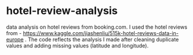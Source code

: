 # hotel-review-analysis
data analysis on hotel reviews from booking.com. 
I used the hotel reviews from - https://www.kaggle.com/jiashenliu/515k-hotel-reviews-data-in-europe .
The code reflects the analysis I made after cleaning duplicate values and adding missing values (latitude and longitude).

